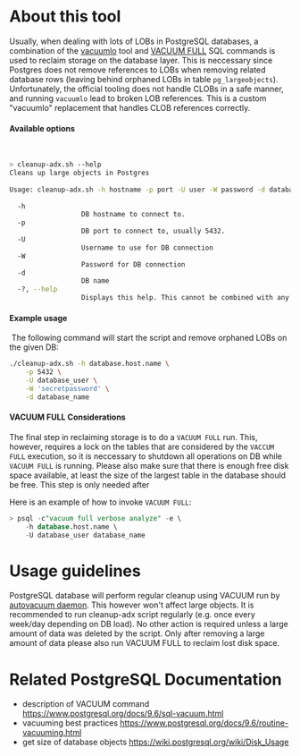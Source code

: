 # About this tool
Usually, when dealing with lots of LOBs in PostgreSQL databases, a combination of the
[vacuumlo](https://www.postgresql.org/docs/9.1/vacuumlo.html) tool and [VACUUM FULL](https://www.postgresql.org/docs/9.1/sql-vacuum.html) SQL commands is used to reclaim storage on the database layer. This is neccessary since Postgres does not remove references to LOBs when removing related database rows (leaving behind orphaned LOBs in table `pg_largeobjects`). Unfortunately, the official tooling does not handle CLOBs in a safe manner, and running `vacuumlo` lead to broken LOB references. This is a custom "vacuumlo" replacement that handles CLOB references correctly.

#### Available options
​
```bash
> cleanup-adx.sh --help
Cleans up large objects in Postgres
​
Usage: cleanup-adx.sh -h hostname -p port -U user -W password -d database
​
  -h
                  DB hostname to connect to.
  -p
                  DB port to connect to, usually 5432.
  -U
                  Username to use for DB connection
  -W
                  Password for DB connection
  -d
                  DB name
  -?, --help
                  Displays this help. This cannot be combined with any other option.
```

#### Example usage
​
The following command will start the script and remove orphaned LOBs on the given DB:
​
```bash
./cleanup-adx.sh -h database.host.name \
    -p 5432 \
    -U database_user \
    -W 'secretpassword' \
    -d database_name
```

#### VACUUM FULL Considerations
The final step in reclaiming storage is to do a `VACUUM FULL` run. This, however, requires a lock on the tables that are considered by the `VACCUM FULL` execution, so it is neccessary to shutdown all operations on DB while `VACUUM FULL` is running. Please also make sure that there is enough free disk space available, at least the size of the largest table in the database should be free. This step is only needed after

Here is an example of how to invoke `VACUUM FULL`:

```sql
> psql -c"vacuum full verbose analyze" -e \
    -h database.host.name \
    -U database_user database_name
```

# Usage guidelines
PostgreSQL database will perform regular cleanup using VACUUM run by [autovacuum daemon](https://www.postgresql.org/docs/9.6/routine-vacuuming.html#AUTOVACUUM). This however won't affect large objects. It is recommended to run cleanup-adx script regularly (e.g. once every week/day depending on DB load). No other action is required unless a large amount of data was deleted by the script. Only after removing a large amount of data please also run VACUUM FULL to reclaim lost disk space.

# Related PostgreSQL Documentation
* description of VACUUM command https://www.postgresql.org/docs/9.6/sql-vacuum.html
* vacuuming best practices https://www.postgresql.org/docs/9.6/routine-vacuuming.html
* get size of database objects https://wiki.postgresql.org/wiki/Disk_Usage
